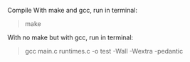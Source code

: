 Compile
With make and gcc, run in terminal:
  >make

With no make but with gcc, run in terminal:
  >gcc main.c runtimes.c -o test -Wall -Wextra -pedantic
